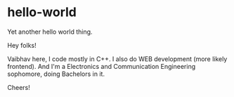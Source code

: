 # hello-world
Yet another hello world thing.

Hey folks!

Vaibhav here, I code mostly in C++. I also do WEB development (more likely frontend). And I'm a Electronics and Communication Engineering sophomore, doing Bachelors in it.

Cheers!
